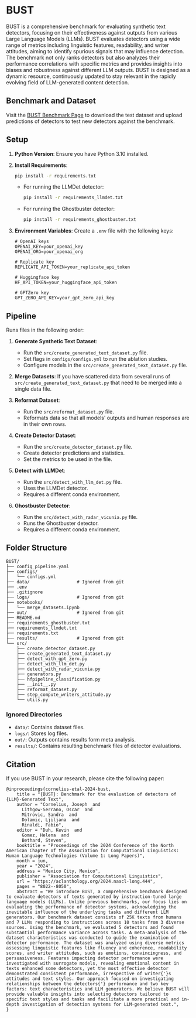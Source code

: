# BUST
BUST is a comprehensive benchmark for evaluating synthetic text detectors, focusing on their effectiveness against outputs from various Large Language Models (LLMs). BUST evaluates detectors using a wide range of metrics including linguistic features, readability, and writer attitudes, aiming to identify spurious signals that may influence detection. The benchmark not only ranks detectors but also analyzes their performance correlations with specific metrics and provides insights into biases and robustness against different LLM outputs. BUST is designed as a dynamic resource, continuously updated to stay relevant in the rapidly evolving field of LLM-generated content detection.

## Benchmark and Dataset
Visit the [BUST Benchmark Page](https://bust.nlp.idsia.ch) to download the test dataset and upload predictions of detectors to test new detectors against the benchmark.


## Setup

1. **Python Version**: Ensure you have Python 3.10 installed.
2. **Install Requirements**:
    ```sh
    pip install -r requirements.txt
    ```
   - For running the LLMDet detector:
     ```sh
     pip install -r requirements_llmdet.txt
     ```
   - For running the Ghostbuster detector:
     ```sh
     pip install -r requirements_ghostbuster.txt
     ```

3. **Environment Variables**: Create a `.env` file with the following keys:
    ```plaintext
    # OpenAI keys
    OPENAI_KEY=your_openai_key
    OPENAI_ORG=your_openai_org

    # Replicate key
    REPLICATE_API_TOKEN=your_replicate_api_token

    # Huggingface key
    HF_API_TOKEN=your_huggingface_api_token

    # GPTZero key
    GPT_ZERO_API_KEY=your_gpt_zero_api_key
    ```

## Pipeline

Runs files in the following order:

1. **Generate Synthetic Text Dataset**:
    - Run the `src/create_generated_text_dataset.py` file.
    - Set flags in `configs/configs.yml` to run the ablation studies.
    - Configure models in the `src/create_generated_text_dataset.py` file.

2. **Merge Datasets**:
    If you have scattered data from several runs of `src/create_generated_text_dataset.py` that need to be merged into a single data file.

3. **Reformat Dataset**:
    - Run the `src/reformat_dataset.py` file.
    - Reformats data so that all models' outputs and human responses are in their own rows.

4. **Create Detector Dataset**:
    - Run the `src/create_detector_dataset.py` file.
    - Create detector predictions and statistics.
    - Set the metrics to be used in the file.

5. **Detect with LLMDet**:
    - Run the `src/detect_with_llm_det.py` file.
    - Uses the LLMDet detector.
    - Requires a different conda environment.

6. **Ghostbuster Detector**:
    - Run the `src/detect_with_radar_vicunia.py` file.
    - Runs the Ghostbuster detector.
    - Requires a different conda environment.


## Folder Structure
```
BUST/
├── config_pipeline.yaml
├── configs/
│   └── configs.yml
├── data/                  # Ignored from git
├── .env
├── .gitignore
├── logs/                  # Ignored from git
├── notebooks/
│   └── merge_datasets.ipynb
├── out/                   # Ignored from git
├── README.md
├── requirements_ghostbuster.txt
├── requirements_llmdet.txt
├── requirements.txt
├── results/               # Ignored from git
└── src/
    ├── create_detector_dataset.py
    ├── create_generated_text_dataset.py
    ├── detect_with_gpt_zero.py
    ├── detect_with_llm_det.py
    ├── detect_with_radar_vicunia.py
    ├── generators.py
    ├── hfpipeline_classification.py
    ├── __init__.py
    ├── reformat_dataset.py
    ├── step_compute_writers_attitude.py
    └── utils.py
```

### Ignored Directories
- `data/`: Contains dataset files.
- `logs/`: Stores log files.
- `out/`: Outputs contains results form meta analysis.
- `results/`: Contains resulting benchmark files of detector evaluations.

## Citation

If you use BUST in your research, please cite the following paper:

```plaintext
@inproceedings{cornelius-etal-2024-bust,
    title = "{BUST}: Benchmark for the evaluation of detectors of {LLM}-Generated Text",
    author = "Cornelius, Joseph  and
      Lithgow-Serrano, Oscar  and
      Mitrovic, Sandra  and
      Dolamic, Ljiljana  and
      Rinaldi, Fabio",
    editor = "Duh, Kevin  and
      Gomez, Helena  and
      Bethard, Steven",
    booktitle = "Proceedings of the 2024 Conference of the North American Chapter of the Association for Computational Linguistics: Human Language Technologies (Volume 1: Long Papers)",
    month = jun,
    year = "2024",
    address = "Mexico City, Mexico",
    publisher = "Association for Computational Linguistics",
    url = "https://aclanthology.org/2024.naacl-long.444",
    pages = "8022--8050",
    abstract = "We introduce BUST, a comprehensive benchmark designed to evaluate detectors of texts generated by instruction-tuned large language models (LLMs). Unlike previous benchmarks, our focus lies on evaluating the performance of detector systems, acknowledging the inevitable influence of the underlying tasks and different LLM generators. Our benchmark dataset consists of 25K texts from humans and 7 LLMs responding to instructions across 10 tasks from 3 diverse sources. Using the benchmark, we evaluated 5 detectors and found substantial performance variance across tasks. A meta-analysis of the dataset characteristics was conducted to guide the examination of detector performance. The dataset was analyzed using diverse metrics assessing linguistic features like fluency and coherence, readability scores, and writer attitudes, such as emotions, convincingness, and persuasiveness. Features impacting detector performance were investigated with surrogate models, revealing emotional content in texts enhanced some detectors, yet the most effective detector demonstrated consistent performance, irrespective of writer{'}s attitudes and text styles. Our approach focused on investigating relationships between the detectors{'} performance and two key factors: text characteristics and LLM generators. We believe BUST will provide valuable insights into selecting detectors tailored to specific text styles and tasks and facilitate a more practical and in-depth investigation of detection systems for LLM-generated text.",
}
```
